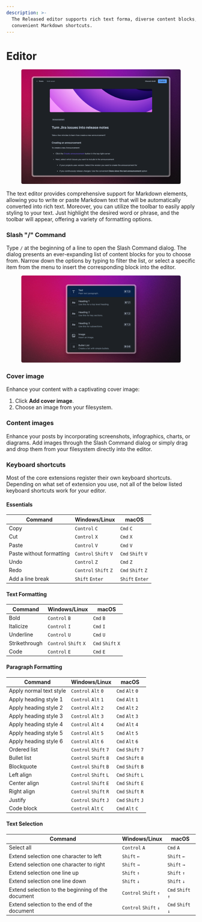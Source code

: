 ```yaml
---
description: >-
  The Released editor supports rich text forma, diverse content blocks, and
  convenient Markdown shortcuts.
---
```


# Editor

<figure><img src="../../.gitbook/assets/Editor.png" alt=""><figcaption></figcaption></figure>

The text editor provides comprehensive support for Markdown elements, allowing you to write or paste Markdown text that will be automatically converted into rich text. Moreover, you can utilize the toolbar to easily apply styling to your text. Just highlight the desired word or phrase, and the toolbar will appear, offering a variety of formatting options.

### Slash "/" Command

Type `/` at the beginning of a line to open the Slash Command dialog. The dialog presents an ever-expanding list of content blocks for you to choose from. Narrow down the options by typing to filter the list, or select a specific item from the menu to insert the corresponding block into the editor.

<figure><img src="../../.gitbook/assets/Slash Dialog.png" alt=""><figcaption></figcaption></figure>

### Cover image

Enhance your content with a captivating cover image:

1. Click **Add cover image**.
2. Choose an image from your filesystem.

### Content images

Enhance your posts by incorporating screenshots, infographics, charts, or diagrams. Add images through the Slash Command dialog or simply drag and drop them from your filesystem directly into the editor.

### Keyboard shortcuts

Most of the core extensions register their own keyboard shortcuts. Depending on what set of extension you use, not all of the below listed keyboard shortcuts work for your editor.

#### Essentials

| Command                  | Windows/Linux         | macOS             |
| ------------------------ | --------------------- | ----------------- |
| Copy                     | `Control` `C`         | `Cmd` `C`         |
| Cut                      | `Control` `X`         | `Cmd` `X`         |
| Paste                    | `Control` `V`         | `Cmd` `V`         |
| Paste without formatting | `Control` `Shift` `V` | `Cmd` `Shift` `V` |
| Undo                     | `Control` `Z`         | `Cmd` `Z`         |
| Redo                     | `Control` `Shift` `Z` | `Cmd` `Shift` `Z` |
| Add a line break         | `Shift` `Enter`       | `Shift` `Enter`   |

#### Text Formatting

| Command       | Windows/Linux         | macOS             |
| ------------- | --------------------- | ----------------- |
| Bold          | `Control` `B`         | `Cmd` `B`         |
| Italicize     | `Control` `I`         | `Cmd` `I`         |
| Underline     | `Control` `U`         | `Cmd` `U`         |
| Strikethrough | `Control` `Shift` `X` | `Cmd` `Shift` `X` |
| Code          | `Control` `E`         | `Cmd` `E`         |

#### Paragraph Formatting

| Command                 | Windows/Linux         | macOS             |
| ----------------------- | --------------------- | ----------------- |
| Apply normal text style | `Control` `Alt` `0`   | `Cmd` `Alt` `0`   |
| Apply heading style 1   | `Control` `Alt` `1`   | `Cmd` `Alt` `1`   |
| Apply heading style 2   | `Control` `Alt` `2`   | `Cmd` `Alt` `2`   |
| Apply heading style 3   | `Control` `Alt` `3`   | `Cmd` `Alt` `3`   |
| Apply heading style 4   | `Control` `Alt` `4`   | `Cmd` `Alt` `4`   |
| Apply heading style 5   | `Control` `Alt` `5`   | `Cmd` `Alt` `5`   |
| Apply heading style 6   | `Control` `Alt` `6`   | `Cmd` `Alt` `6`   |
| Ordered list            | `Control` `Shift` `7` | `Cmd` `Shift` `7` |
| Bullet list             | `Control` `Shift` `8` | `Cmd` `Shift` `8` |
| Blockquote              | `Control` `Shift` `B` | `Cmd` `Shift` `B` |
| Left align              | `Control` `Shift` `L` | `Cmd` `Shift` `L` |
| Center align            | `Control` `Shift` `E` | `Cmd` `Shift` `E` |
| Right align             | `Control` `Shift` `R` | `Cmd` `Shift` `R` |
| Justify                 | `Control` `Shift` `J` | `Cmd` `Shift` `J` |
| Code block              | `Control` `Alt` `C`   | `Cmd` `Alt` `C`   |



#### Text Selection

| Command                                           | Windows/Linux         | macOS             |
| ------------------------------------------------- | --------------------- | ----------------- |
| Select all                                        | `Control` `A`         | `Cmd` `A`         |
| Extend selection one character to left            | `Shift` `←`           | `Shift` `←`       |
| Extend selection one character to right           | `Shift` `→`           | `Shift` `→`       |
| Extend selection one line up                      | `Shift` `↑`           | `Shift` `↑`       |
| Extend selection one line down                    | `Shift` `↓`           | `Shift` `↓`       |
| Extend selection to the beginning of the document | `Control` `Shift` `↑` | `Cmd` `Shift` `↑` |
| Extend selection to the end of the document       | `Control` `Shift` `↓` | `Cmd` `Shift` `↓` |

####
